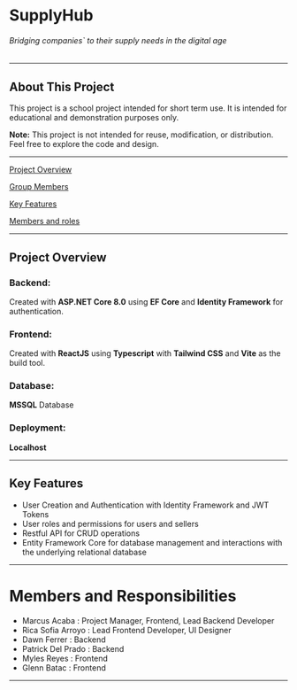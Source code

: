 # SupplyHub
###### Bridging companies` to their supply needs in the digital age
- - -
## About This Project

This project is a school project intended for short term use. It is intended for educational and demonstration purposes only.

**Note:** This project is not intended for reuse, modification, or distribution. Feel free to explore the code and design.
- - -
[Project Overview️](#project-overview)

[Group Members](#members)

[Key Features](#key-features)

[Members and roles](#members-and-responsibilities)
- - -
## Project Overview

### Backend:
Created with **ASP.NET Core 8.0** using **EF Core** and **Identity Framework** for authentication.

### Frontend:
Created with **ReactJS** using **Typescript** with **Tailwind CSS** and **Vite** as the build tool.

### Database:
**MSSQL** Database

### Deployment:
**Localhost**

- - -
## Key Features
- User Creation and Authentication with Identity Framework and JWT Tokens
- User roles and permissions for users and sellers
- Restful API for CRUD operations
- Entity Framework Core for database management and interactions with the underlying relational database
- - -
# Members and Responsibilities
- Marcus Acaba         : Project Manager, Frontend, Lead Backend Developer
- Rica Sofia Arroyo    : Lead Frontend Developer, UI Designer
- Dawn Ferrer          : Backend
- Patrick Del Prado    : Backend
- Myles Reyes          : Frontend
- Glenn Batac          : Frontend
- - -

